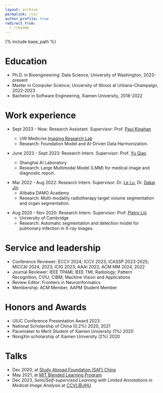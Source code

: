 ```yaml
---
layout: archive
permalink: /cv/
author_profile: true
redirect_from:
  - /resume
---
```

<!-- title: "CV" -->
{% include base_path %}

Education
======
* Ph.D. in Bioengineering: Data Science, University of Washington, 2023-present
* Master in Computer Science, University of Illinois at Urbana-Champaign, 2022-2023
* Bachelor in Software Engineering, Xiamen University, 2018-2022

Work experience
======
* Sept 2023 - Now: Research Assistant. Supervisor: Prof. [Paul Kinahan](https://scholar.google.com/citations?user=XXXSsTkAAAAJ)
  * UW Medicine [Imaging Research Lab](http://depts.washington.edu/imreslab/)
  * Research: Foundation Model and AI-Driven Data Harmonization.

* June 2023 - Sept 2023: Research Intern. Supervisor: Prof. [Yu Qiao](https://scholar.google.com/citations?user=gFtI-8QAAAAJ)
  * Shanghai AI Laboratory
  * Research: Large Multimodal Model (LMM) for medical image and diagnostic report.

<!-- * Aug 2022 - Nov 2022: Visiting Student. Supervisor: Prof. [Alan L. Yuille](https://www.cs.jhu.edu/~ayuille/), Prof. [Yuyin Zhou](https://yuyinzhou.github.io/), Prof. [Cihang Xie](https://cihangxie.github.io/) -->
<!--  * Johns Hopkins University, University of California Santa Cruz -->
<!-- * Research: MAE pre-training with the multi-view mechanism in medical images.-->

* Mar 2022 - Aug 2022: Research Intern. Supervisor: Dr. [Le Lu](https://www.cs.jhu.edu/~lelu/), Dr. [Dakai Jin](https://dakjin.github.io/)
  * Alibaba DAMO Academy
  * Research: Multi-modality radiotherapy target volume segmentation and organ segmentation.
 
<!-- * May 2021 - Sept 2021: Research Intern. Supervisor: Prof. [Jie Chen](https://scholar.google.com.hk/citations?hl=EN&user=ZAZFfwwAAAAJ) -->
<!--   * Peking University -->
<!--   * Research: Hybrid attention mechanism and mix-focal loss improvement.-->

* Aug 2020 - Nov 2020: Research Intern. Supervisor: Prof. [Pietro Liò](https://www.cl.cam.ac.uk/~pl219/)
  * University of Cambridge
  * Research: Automatic segmentation and detection model for pulmonary infection in X-ray images.

Service and leadership
======
* Conference Reviewer: ECCV 2024; ICCV 2023; ICASSP 2023-2025; MICCAI 2024, 2023; ICIG 2023; AAAI 2022; ACM MM 2024, 2022
* Journal Reviewer: IEEE TPAMI; IEEE TMI; Radiology; Pattern Recognition; CVIU; CIBM; Machine Vision and Applications
* Review Editor: Frontiers in Neuroinformatics
* Membership: ACM Member, AAPM Student Member

Honors and Awards
======
* UIUC Conference Presentation Award 2023
* National Scholarship of China (0.2%) 2020, 2021
* Pacemaker to Merit Student of Xiamen University (1%) 2020
* NongXin scholarship of Xiamen University (2%) 2020

Talks
======
* Dec 2020, at [Study Abroad Foundation (SAF) China](https://www.studyabroadfoundation.org/)
* May 2021, at [MIT Blended Learning Program](https://openlearning.mit.edu/courses-programs/mit-xpro)
* Dec 2023, _Semi/Self-supervised Learning with Limited Annotations in Medical Image Analysis_ at [CCVL@JHU](https://ccvl.jhu.edu/)
  
<!--Teaching
======
  <ul>{% for post in site.teaching %}
    {% include archive-single-cv.html %}
  {% endfor %}</ul>-->
